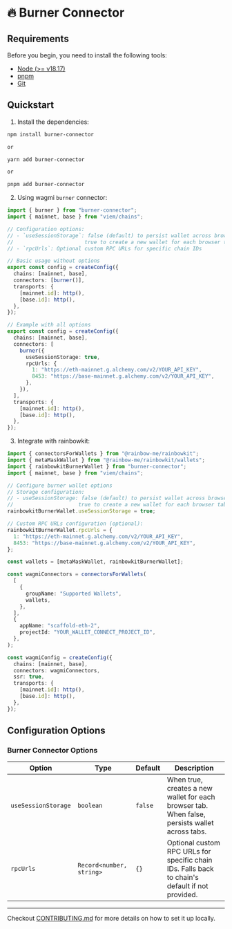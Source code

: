 # 🔥 Burner Connector

## Requirements

Before you begin, you need to install the following tools:

- [Node (>= v18.17)](https://nodejs.org/en/download/)
- [pnpm](https://pnpm.io/installation#using-corepack)
- [Git](https://git-scm.com/downloads)

## Quickstart

1. Install the dependencies:

```bash
npm install burner-connector

or

yarn add burner-connector

or

pnpm add burner-connector
```

2. Using wagmi `burner` connector:

```ts
import { burner } from "burner-connector";
import { mainnet, base } from "viem/chains";

// Configuration options:
// - `useSessionStorage`: false (default) to persist wallet across browser tabs
//                       true to create a new wallet for each browser tab
// - `rpcUrls`: Optional custom RPC URLs for specific chain IDs

// Basic usage without options
export const config = createConfig({
  chains: [mainnet, base],
  connectors: [burner()],
  transports: {
    [mainnet.id]: http(),
    [base.id]: http(),
  },
});

// Example with all options
export const config = createConfig({
  chains: [mainnet, base],
  connectors: [
    burner({
      useSessionStorage: true,
      rpcUrls: {
        1: "https://eth-mainnet.g.alchemy.com/v2/YOUR_API_KEY",
        8453: "https://base-mainnet.g.alchemy.com/v2/YOUR_API_KEY",
      },
    }),
  ],
  transports: {
    [mainnet.id]: http(),
    [base.id]: http(),
  },
});
```

3. Integrate with rainbowkit:

```ts
import { connectorsForWallets } from "@rainbow-me/rainbowkit";
import { metaMaskWallet } from "@rainbow-me/rainbowkit/wallets";
import { rainbowkitBurnerWallet } from "burner-connector";
import { mainnet, base } from "viem/chains";

// Configure burner wallet options
// Storage configuration:
// - useSessionStorage: false (default) to persist wallet across browser tabs
//                     true to create a new wallet for each browser tab
rainbowkitBurnerWallet.useSessionStorage = true;

// Custom RPC URLs configuration (optional):
rainbowkitBurnerWallet.rpcUrls = {
  1: "https://eth-mainnet.g.alchemy.com/v2/YOUR_API_KEY",
  8453: "https://base-mainnet.g.alchemy.com/v2/YOUR_API_KEY",
};

const wallets = [metaMaskWallet, rainbowkitBurnerWallet];

const wagmiConnectors = connectorsForWallets(
  [
    {
      groupName: "Supported Wallets",
      wallets,
    },
  ],
  {
    appName: "scaffold-eth-2",
    projectId: "YOUR_WALLET_CONNECT_PROJECT_ID",
  },
);

const wagmiConfig = createConfig({
  chains: [mainnet, base],
  connectors: wagmiConnectors,
  ssr: true,
  transports: {
    [mainnet.id]: http(),
    [base.id]: http(),
  },
});
```

## Configuration Options

### Burner Connector Options

| Option              | Type                     | Default | Description                                                                                     |
| ------------------- | ------------------------ | ------- | ----------------------------------------------------------------------------------------------- |
| `useSessionStorage` | `boolean`                | `false` | When true, creates a new wallet for each browser tab. When false, persists wallet across tabs.  |
| `rpcUrls`           | `Record<number, string>` | `{}`    | Optional custom RPC URLs for specific chain IDs. Falls back to chain's default if not provided. |

---

Checkout [CONTRIBUTING.md](/CONTRIBUTING.md) for more details on how to set it up locally.
